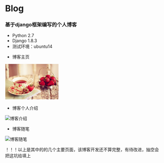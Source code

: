 # Blog
### 基于django框架编写的个人博客
- Python 2.7
- Django 1.8.3
- 测试环境：ubuntu14


* 博客主页

![博客主页](https://github.com/Sheldonlv/Blog/blob/master/static/images/001.png)


* 博客个人介绍

![博客介绍](http://p79r368jm.bkt.clouddn.com/blog/BlogAbout.png)


* 博客随笔

![博客随笔](http://p79r368jm.bkt.clouddn.com/blog/BlogEasy.png)


！！！以上是其中的的几个主要页面，该博客开发还不算完整，有待改进，抽空会把这坑给填上
